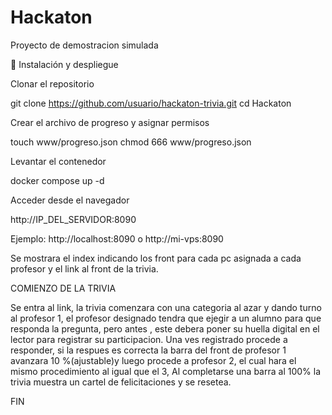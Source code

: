 # Hackaton
Proyecto de demostracion simulada

🚀 Instalación y despliegue

Clonar el repositorio

git clone https://github.com/usuario/hackaton-trivia.git
cd Hackaton


Crear el archivo de progreso y asignar permisos

touch www/progreso.json
chmod 666 www/progreso.json


Levantar el contenedor

docker compose up -d


Acceder desde el navegador

http://IP_DEL_SERVIDOR:8090


Ejemplo: http://localhost:8090 o http://mi-vps:8090

Se mostrara el index indicando los front para cada pc asignada a cada profesor y el link al front de la trivia.

COMIENZO DE LA TRIVIA

Se entra al link, la trivia comenzara con una categoria al azar y dando turno al profesor 1,
el profesor designado tendra que ejegir a un alumno para que responda la pregunta, pero antes , este debera poner su huella digital en el lector para registrar su participacion.
Una ves registrado procede a responder, si la respues es correcta la barra del front de profesor 1 avanzara 10 %(ajustable)y luego procede a profesor 2, el cual hara el mismo procedimiento al igual que el 3, 
Al completarse una barra al 100% la trivia muestra un cartel de felicitaciones y se resetea.

FIN